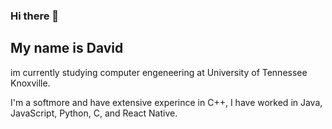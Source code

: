 ### Hi there 👋

<!--
**DavyjonesCode/DavyjonesCode** is a ✨ _special_ ✨ repository because its `README.md` (this file) appears on your GitHub profile.

Here are some ideas to get you started:

- 🔭 I’m currently working on ...
- 🌱 I’m currently learning ...
- 👯 I’m looking to collaborate on ...
- 🤔 I’m looking for help with ...
- 💬 Ask me about ...
- 📫 How to reach me: ...
- 😄 Pronouns: ...
- ⚡ Fun fact: ...
-->
## My name is David
im currently studying computer engeneering at University of Tennessee Knoxville.

I'm a softmore and have extensive experince in C++, I have worked in Java, JavaScript, Python, C, and React Native.

